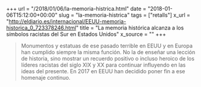 +++
url = "/2018/01/06/la-memoria-histrica.html"
date = "2018-01-06T15:12:00+00:00"
slug = "la-memoria-histrica"
tags = ["retalls"]
x_url = "http://eldiario.es/internacional/EEUU-memoria-historica_0_723378246.html"
title = "La memoria histórica alcanza a los símbolos racistas del Sur en Estados Unidos"
x_source = ""
+++


> Monumentos y estatuas de ese pasado terrible en EEUU y en Europa han cumplido siempre la misma función. No la de enseñar una lección de historia, sino mostrar un recuerdo positivo o incluso heroico de los líderes racistas del siglo XIX y XX para continuar influyendo en las ideas del presente. En 2017 en EEUU han decidido poner fin a ese homenaje continuo.

